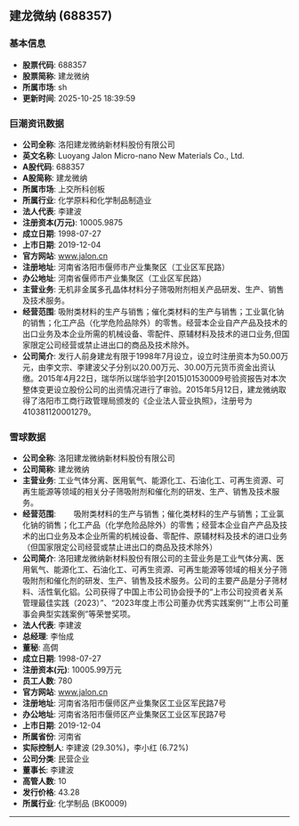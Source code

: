 ## 建龙微纳 (688357)

### 基本信息

- **股票代码**: 688357
- **股票简称**: 建龙微纳
- **所属市场**: sh
- **更新时间**: 2025-10-25 18:39:59

### 巨潮资讯数据

- **公司全称**: 洛阳建龙微纳新材料股份有限公司
- **英文名称**: Luoyang Jalon Micro-nano New Materials Co., Ltd.
- **A股代码**: 688357
- **A股简称**: 建龙微纳
- **所属市场**: 上交所科创板
- **所属行业**: 化学原料和化学制品制造业
- **法人代表**: 李建波
- **注册资本(万元)**: 10005.9875
- **成立日期**: 1998-07-27
- **上市日期**: 2019-12-04
- **官方网站**: www.jalon.cn
- **注册地址**: 河南省洛阳市偃师市产业集聚区（工业区军民路）
- **办公地址**: 河南省偃师市产业集聚区（工业区军民路）
- **主营业务**: 无机非金属多孔晶体材料分子筛吸附剂相关产品研发、生产、销售及技术服务。
- **经营范围**: 吸附类材料的生产与销售；催化类材料的生产与销售；工业氯化钠的销售；化工产品（化学危险品除外）的零售。经营本企业自产产品及技术的出口业务及本企业所需的机械设备、零配件、原辅材料及技术的进口业务,但国家限定公司经营或禁止进出口的商品及技术除外。
- **公司简介**: 发行人前身建龙有限于1998年7月设立，设立时注册资本为50.00万元，由李文宗、李建波父子分别以20.00万元、30.00万元货币资金出资认缴。2015年4月22日，瑞华所以瑞华验字[2015]01530009号验资报告对本次整体变更设立股份公司的出资情况进行了审验。2015年5月12日，建龙微纳取得了洛阳市工商行政管理局颁发的《企业法人营业执照》，注册号为410381120001279。

### 雪球数据

- **公司全称**: 洛阳建龙微纳新材料股份有限公司
- **公司简称**: 建龙微纳
- **主营业务**: 工业气体分离、医用氧气、能源化工、石油化工、可再生资源、可再生能源等领域的相关分子筛吸附剂和催化剂的研发、生产、销售及技术服务。
- **经营范围**: 　　吸附类材料的生产与销售；催化类材料的生产与销售；工业氯化钠的销售；化工产品（化学危险品除外）的零售；经营本企业自产产品及技术的出口业务及本企业所需的机械设备、零配件、原辅材料及技术的进口业务（但国家限定公司经营或禁止进出口的商品及技术除外）
- **公司简介**: 洛阳建龙微纳新材料股份有限公司的主营业务是工业气体分离、医用氧气、能源化工、石油化工、可再生资源、可再生能源等领域的相关分子筛吸附剂和催化剂的研发、生产、销售及技术服务。公司的主要产品是分子筛材料、活性氧化铝。公司获得了中国上市公司协会授予的“上市公司投资者关系管理最佳实践（2023）”、“2023年度上市公司董办优秀实践案例”“上市公司董事会典型实践案例”等荣誉奖项。
- **法人代表**: 李建波
- **总经理**: 李怡成
- **董秘**: 高倜
- **成立日期**: 1998-07-27
- **注册资本(元)**: 10005.99万元
- **员工人数**: 780
- **官方网站**: www.jalon.cn
- **注册地址**: 河南省洛阳市偃师区产业集聚区工业区军民路7号
- **办公地址**: 河南省洛阳市偃师区产业集聚区工业区军民路7号
- **上市日期**: 2019-12-04
- **所属省份**: 河南省
- **实际控制人**: 李建波 (29.30%)，李小红 (6.72%)
- **公司分类**: 民营企业
- **董事长**: 李建波
- **高管人数**: 10
- **发行价格**: 43.28
- **所属行业**: 化学制品 (BK0009)

---